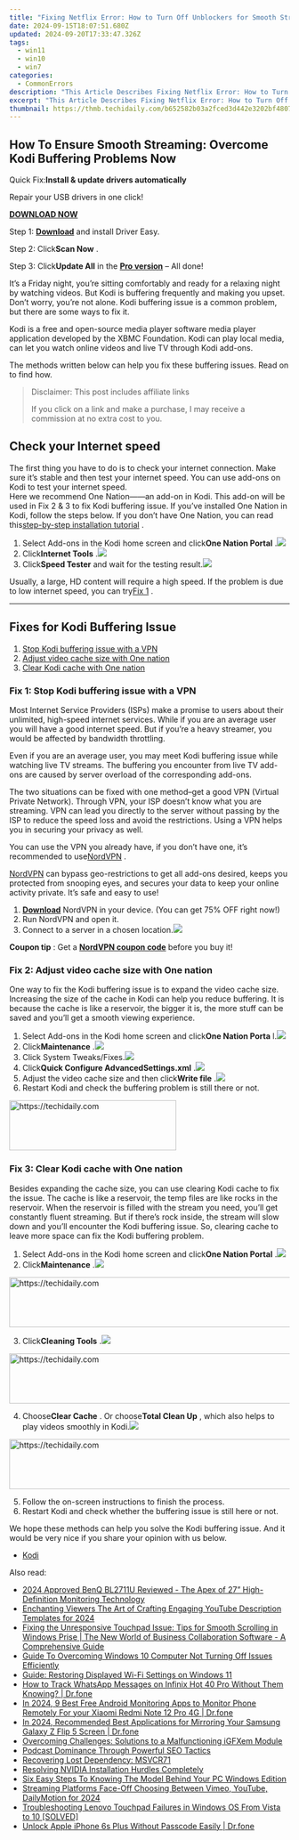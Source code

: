 ```yaml
---
title: "Fixing Netflix Error: How to Turn Off Unblockers for Smooth Streaming"
date: 2024-09-15T18:07:51.680Z
updated: 2024-09-20T17:33:47.326Z
tags:
  - win11
  - win10
  - win7
categories:
  - CommonErrors
description: "This Article Describes Fixing Netflix Error: How to Turn Off Unblockers for Smooth Streaming"
excerpt: "This Article Describes Fixing Netflix Error: How to Turn Off Unblockers for Smooth Streaming"
thumbnail: https://thmb.techidaily.com/b652582b03a2fced3d442e3202bf4807e4a1918ed9a9164a694c64ee1bdac4b9.jpg
---
```


## How To Ensure Smooth Streaming: Overcome Kodi Buffering Problems Now

Quick Fix:**Install & update drivers automatically**

 Repair your USB drivers in one click!

[**DOWNLOAD NOW**](https://tools.techidaily.com/drivereasy/download/)

 Step 1: **[Download](https://tools.techidaily.com/drivereasy/download/)**  and install Driver Easy.

 Step 2: Click**Scan Now** .

 Step 3: Click**Update All** in the **[Pro version](https://tools.techidaily.com/drivereasy/download/)**  – All done!

 It’s a Friday night, you’re sitting comfortably and ready for a relaxing night by watching videos. But Kodi is buffering frequently and making you upset. Don’t worry, you’re not alone. Kodi buffering issue is a common problem, but there are some ways to fix it.

 Kodi is a free and open-source media player software media player application developed by the XBMC Foundation. Kodi can play local media, can let you watch online videos and live TV through Kodi add-ons.

 The methods written below can help you fix these buffering issues. Read on to find how.

>  Disclaimer: This post includes affiliate links
>
>  If you click on a link and make a purchase, I may receive a commission at no extra cost to you.
>

## Check your Internet speed

 The first thing you have to do is to check your internet connection. Make sure it’s stable and then test your internet speed. You can use add-ons on Kodi to test your internet speed.  
 Here we recommend One Nation——an add-on in Kodi. This add-on will be used in Fix 2 & 3 to fix Kodi buffering issue. If you’ve installed One Nation in Kodi, follow the steps below. If you don’t have One Nation, you can read this[step-by-step installation tutorial](https://www.supereasy.com/install-one-nation-on-kodi/) .

1. Select Add-ons in the Kodi home screen and click**One Nation Portal** .![](https://images.drivereasy.com/wp-content/uploads/2019/05/527.jpg)
2. Click**Internet Tools** .![](https://images.drivereasy.com/wp-content/uploads/2019/05/5271.jpg)
3. Click**Speed Tester** and wait for the testing result.![](https://images.drivereasy.com/wp-content/uploads/2019/05/5272.jpg)

 Usually, a large, HD content will require a high speed. If the problem is due to low internet speed, you can try[Fix 1](https://tools.techidaily.com/drivereasy/download/) .

---

## Fixes for Kodi Buffering Issue

1. [Stop Kodi buffering issue with a VPN](https://tools.techidaily.com/drivereasy/download/)
2. [Adjust video cache size with One nation](https://tools.techidaily.com/drivereasy/download/)
3. [Clear Kodi cache with One nation](https://tools.techidaily.com/drivereasy/download/)

### Fix 1: Stop Kodi buffering issue with a VPN

 Most Internet Service Providers (ISPs) make a promise to users about their unlimited, high-speed internet services. While if you are an average user you will have a good internet speed. But if you’re a heavy streamer, you would be affected by bandwidth throttling.

 Even if you are an average user, you may meet Kodi buffering issue while watching live TV streams. The buffering you encounter from live TV add-ons are caused by server overload of the corresponding add-ons.

 The two situations can be fixed with one method–get a good VPN (Virtual Private Network). Through VPN, your ISP doesn’t know what you are streaming. VPN can lead you directly to the server without passing by the ISP to reduce the speed loss and avoid the restrictions. Using a VPN helps you in securing your privacy as well.

 You can use the VPN you already have, if you don’t have one, it’s recommended to use[NordVPN](https://tools.techidaily.com/drivereasy/download/) .

[NordVPN](https://tools.techidaily.com/drivereasy/download/) can bypass geo-restrictions to get all add-ons desired, keeps you protected from snooping eyes, and secures your data to keep your online activity private. It’s safe and easy to use!  

1. **[Download](https://tools.techidaily.com/drivereasy/download/)**  NordVPN in your device. (You can get 75% OFF right now!)
2. Run NordVPN and open it.
3. Connect to a server in a chosen location.![](https://images.drivereasy.com/wp-content/uploads/2019/05/nord.jpg)

**Coupon tip** : Get a **[NordVPN coupon code](https://tools.techidaily.com/drivereasy/download/)**  before you buy it!

### Fix 2: Adjust video cache size with One nation

 One way to fix the Kodi buffering issue is to expand the video cache size. Increasing the size of the cache in Kodi can help you reduce buffering. It is because the cache is like a reservoir, the bigger it is, the more stuff can be saved and you’ll get a smooth viewing experience.

1. Select Add-ons in the Kodi home screen and click**One Nation Porta** l.![](https://images.drivereasy.com/wp-content/uploads/2019/05/527-1.jpg)
2. Click**Maintenance** .![](https://images.drivereasy.com/wp-content/uploads/2019/05/2-3.jpg)
3. Click System Tweaks/Fixes.![](https://images.drivereasy.com/wp-content/uploads/2019/05/5273.jpg)
4. Click**Quick Configure AdvancedSettings.xml** .![](https://images.drivereasy.com/wp-content/uploads/2019/05/5274.jpg)
5. Adjust the video cache size and then click**Write file** .![](https://images.drivereasy.com/wp-content/uploads/2019/05/5275.jpg)
6. Restart Kodi and check the buffering problem is still there or not.

<!-- affiliate ads begin -->
<a href="https://aligracehair.sjv.io/c/5597632/1997630/19272" target="_top" id="1997630">
  <img src="//a.impactradius-go.com/display-ad/19272-1997630" border="0" alt="https://techidaily.com" width="300" height="90"/>
</a>
<img height="0" width="0" src="https://aligracehair.sjv.io/i/5597632/1997630/19272" style="position:absolute;visibility:hidden;" border="0" />
<!-- affiliate ads end -->

### Fix 3: Clear Kodi cache with One nation

 Besides expanding the cache size, you can use clearing Kodi cache to fix the issue. The cache is like a reservoir, the temp files are like rocks in the reservoir. When the reservoir is filled with the stream you need, you’ll get constantly fluent streaming. But if there’s rock inside, the stream will slow down and you’ll encounter the Kodi buffering issue. So, clearing cache to leave more space can fix the Kodi buffering problem.

1. Select Add-ons in the Kodi home screen and click**One Nation Portal** .![](https://images.drivereasy.com/wp-content/uploads/2019/05/j5-2.jpg)
2. Click**Maintenance** .![](https://images.drivereasy.com/wp-content/uploads/2019/05/2-2.jpg)

<!-- affiliate ads begin -->
<a href="https://appsumo.8odi.net/c/5597632/2043593/7443" target="_top" id="2043593">
  <img src="//a.impactradius-go.com/display-ad/7443-2043593" border="0" alt="https://techidaily.com" width="728" height="90"/>
</a>
<img height="0" width="0" src="https://appsumo.8odi.net/i/5597632/2043593/7443" style="position:absolute;visibility:hidden;" border="0" />
<!-- affiliate ads end -->

3. Click**Cleaning Tools** .![](https://images.drivereasy.com/wp-content/uploads/2019/05/3-4.jpg)

<!-- affiliate ads begin -->
<a href="https://appsumo.8odi.net/c/5597632/2137378/7443" target="_top" id="2137378">
  <img src="//a.impactradius-go.com/display-ad/7443-2137378" border="0" alt="https://techidaily.com" width="600" height="90"/>
</a>
<img height="0" width="0" src="https://appsumo.8odi.net/i/5597632/2137378/7443" style="position:absolute;visibility:hidden;" border="0" />
<!-- affiliate ads end -->

4. Choose**Clear Cache** . Or choose**Total Clean Up** , which also helps to play videos smoothly in Kodi.![](https://images.drivereasy.com/wp-content/uploads/2019/05/4-2.jpg)

<!-- affiliate ads begin -->
<a href="https://appsumo.8odi.net/c/5597632/2037475/7443" target="_top" id="2037475">
  <img src="//a.impactradius-go.com/display-ad/7443-2037475" border="0" alt="https://techidaily.com" width="728" height="90"/>
</a>
<img height="0" width="0" src="https://appsumo.8odi.net/i/5597632/2037475/7443" style="position:absolute;visibility:hidden;" border="0" />
<!-- affiliate ads end -->

5. Follow the on-screen instructions to finish the process.
6. Restart Kodi and check whether the buffering issue is still here or not.

 We hope these methods can help you solve the Kodi buffering issue. And it would be very nice if you share your opinion with us below.

* [Kodi](https://tools.techidaily.com/drivereasy/download/)

<ins class="adsbygoogle"
     style="display:block"
     data-ad-format="autorelaxed"
     data-ad-client="ca-pub-7571918770474297"
     data-ad-slot="1223367746"></ins>

<ins class="adsbygoogle"
     style="display:block"
     data-ad-client="ca-pub-7571918770474297"
     data-ad-slot="8358498916"
     data-ad-format="auto"
     data-full-width-responsive="true"></ins>

<span class="atpl-alsoreadstyle">Also read:</span>
<div><ul>
<li><a href="https://extra-lessons.techidaily.com/2024-approved-benq-bl2711u-reviewed-the-apex-of-27-high-definition-monitoring-technology/"><u>2024 Approved BenQ BL2711U Reviewed - The Apex of 27” High-Definition Monitoring Technology</u></a></li>
<li><a href="https://youtube-video-recordings.techidaily.com/enchanting-viewers-the-art-of-crafting-engaging-youtube-description-templates-for-2024/"><u>Enchanting Viewers The Art of Crafting Engaging YouTube Description Templates for 2024</u></a></li>
<li><a href="https://common-error.techidaily.com/fixing-the-unresponsive-touchpad-issue-tips-for-smooth-scrolling-in-windows-prise-the-new-world-of-business-collaboration-software-a-comprehensive-guide/"><u>Fixing the Unresponsive Touchpad Issue: Tips for Smooth Scrolling in Windows Prise | The New World of Business Collaboration Software - A Comprehensive Guide</u></a></li>
<li><a href="https://common-error.techidaily.com/guide-to-overcoming-windows-10-computer-not-turning-off-issues-efficiently/"><u>Guide To Overcoming Windows 10 Computer Not Turning Off Issues Efficiently</u></a></li>
<li><a href="https://common-error.techidaily.com/guide-restoring-displayed-wi-fi-settings-on-windows-11/"><u>Guide: Restoring Displayed Wi-Fi Settings on Windows 11</u></a></li>
<li><a href="https://android-location-track.techidaily.com/how-to-track-whatsapp-messages-on-infinix-hot-40-pro-without-them-knowing-drfone-by-drfone-virtual-android/"><u>How to Track WhatsApp Messages on Infinix Hot 40 Pro Without Them Knowing? | Dr.fone</u></a></li>
<li><a href="https://android-location.techidaily.com/in-2024-9-best-free-android-monitoring-apps-to-monitor-phone-remotely-for-your-xiaomi-redmi-note-12-pro-4g-drfone-by-drfone-virtual/"><u>In 2024, 9 Best Free Android Monitoring Apps to Monitor Phone Remotely For your Xiaomi Redmi Note 12 Pro 4G | Dr.fone</u></a></li>
<li><a href="https://screen-mirror.techidaily.com/in-2024-recommended-best-applications-for-mirroring-your-samsung-galaxy-z-flip-5-screen-drfone-by-drfone-android/"><u>In 2024, Recommended Best Applications for Mirroring Your Samsung Galaxy Z Flip 5 Screen | Dr.fone</u></a></li>
<li><a href="https://common-error.techidaily.com/overcoming-challenges-solutions-to-a-malfunctioning-igfxem-module/"><u>Overcoming Challenges: Solutions to a Malfunctioning iGFXem Module</u></a></li>
<li><a href="https://extra-information.techidaily.com/podcast-dominance-through-powerful-seo-tactics/"><u>Podcast Dominance Through Powerful SEO Tactics</u></a></li>
<li><a href="https://common-error.techidaily.com/recovering-lost-dependency-msvcr71/"><u>Recovering Lost Dependency: MSVCR71</u></a></li>
<li><a href="https://common-error.techidaily.com/resolving-nvidia-installation-hurdles-completely/"><u>Resolving NVIDIA Installation Hurdles Completely</u></a></li>
<li><a href="https://win11.techidaily.com/six-easy-steps-to-knowing-the-model-behind-your-pc-windows-edition/"><u>Six Easy Steps To Knowing The Model Behind Your PC Windows Edition</u></a></li>
<li><a href="https://youtube-sure.techidaily.com/ming-platforms-face-off-choosing-between-vimeo-youtube-dailymotion-for-2024/"><u>Streaming Platforms Face-Off Choosing Between Vimeo, YouTube, DailyMotion for 2024</u></a></li>
<li><a href="https://common-error.techidaily.com/troubleshooting-lenovo-touchpad-failures-in-windows-os-from-vista-to-10-solved/"><u>Troubleshooting Lenovo Touchpad Failures in Windows OS From Vista to 10 [SOLVED]</u></a></li>
<li><a href="https://iphone-unlock.techidaily.com/unlock-apple-iphone-6s-plus-without-passcode-easily-drfone-by-drfone-ios/"><u>Unlock Apple iPhone 6s Plus Without Passcode Easily | Dr.fone</u></a></li>
</ul></div>

